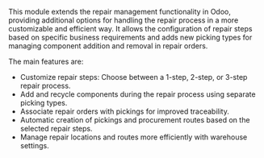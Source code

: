 This module extends the repair management functionality in Odoo,
providing additional options for handling the repair process in a more
customizable and efficient way. It allows the configuration of repair
steps based on specific business requirements and adds new picking types
for managing component addition and removal in repair orders.

The main features are:

- Customize repair steps: Choose between a 1-step, 2-step, or 3-step
  repair process.
- Add and recycle components during the repair process using separate
  picking types.
- Associate repair orders with pickings for improved traceability.
- Automatic creation of pickings and procurement routes based on the
  selected repair steps.
- Manage repair locations and routes more efficiently with warehouse
  settings.
